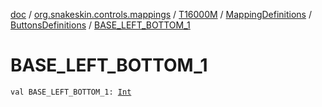 [doc](../../../../index.md) / [org.snakeskin.controls.mappings](../../../index.md) / [T16000M](../../index.md) / [MappingDefinitions](../index.md) / [ButtonsDefinitions](index.md) / [BASE_LEFT_BOTTOM_1](./-b-a-s-e_-l-e-f-t_-b-o-t-t-o-m_1.md)

# BASE_LEFT_BOTTOM_1

`val BASE_LEFT_BOTTOM_1: `[`Int`](https://kotlinlang.org/api/latest/jvm/stdlib/kotlin/-int/index.html)